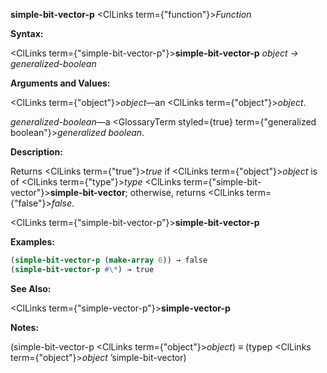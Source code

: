 **simple-bit-vector-p** <ClLinks  term={"function"}><i>Function</i></ClLinks> 



**Syntax:** 



<ClLinks  term={"simple-bit-vector-p"}><b>simple-bit-vector-p</b></ClLinks> *object → generalized-boolean* 



**Arguments and Values:** 



<ClLinks  term={"object"}><i>object</i></ClLinks>—an <ClLinks  term={"object"}><i>object</i></ClLinks>. 



*generalized-boolean*—a <GlossaryTerm styled={true} term={"generalized boolean"}><i>generalized boolean</i></GlossaryTerm>. 



**Description:** 



Returns <ClLinks  term={"true"}><i>true</i></ClLinks> if <ClLinks  term={"object"}><i>object</i></ClLinks> is of <ClLinks  term={"type"}><i>type</i></ClLinks> <ClLinks  term={"simple-bit-vector"}><b>simple-bit-vector</b></ClLinks>; otherwise, returns <ClLinks  term={"false"}><i>false</i></ClLinks>. 







 



 



<ClLinks  term={"simple-bit-vector-p"}><b>simple-bit-vector-p</b></ClLinks> 



**Examples:**
```lisp
(simple-bit-vector-p (make-array 6)) → false 
(simple-bit-vector-p #\*) → true 
```
**See Also:** 



<ClLinks  term={"simple-vector-p"}><b>simple-vector-p</b></ClLinks> 



**Notes:** 



(simple-bit-vector-p <ClLinks  term={"object"}><i>object</i></ClLinks>) *≡* (typep <ClLinks  term={"object"}><i>object</i></ClLinks> ’simple-bit-vector) 

